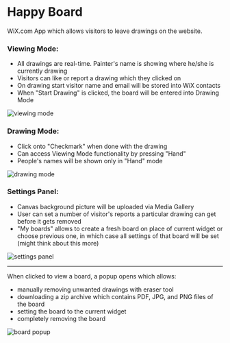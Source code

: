 # Happy Board
WiX.com App which allows visitors to leave drawings on the website.

### Viewing Mode:
- All drawings are real-time. Painter's name is showing where he/she is currently drawing
- Visitors can like or report a drawing which they clicked on
- On drawing start visitor name and email will be stored into WiX contacts
- When "Start Drawing" is clicked, the board will be entered into Drawing Mode

![viewing mode](http://i.imgur.com/9mcU9XU.gif)

### Drawing Mode:
- Click onto "Checkmark" when done with the drawing
- Can access Viewing Mode functionality by pressing "Hand"
- People's names will be shown only in "Hand" mode

![drawing mode](http://i.imgur.com/5Gxgzrn.gif)

### Settings Panel:
- Canvas background picture will be uploaded via Media Gallery
- User can set a number of visitor's reports a particular drawing can get before it gets removed
- "My boards" allows to create a fresh board on place of current widget or choose previous one, in which case all settings of that board will be set (might think about this more)

![settings panel](http://i.imgur.com/TXqZVXg.gif)
- - -
When clicked to view a board, a popup opens which allows:
- manually removing unwanted drawings with eraser tool
- downloading a zip archive which contains PDF, JPG, and PNG files of the board 
- setting the board to the current widget
- completely removing the board

![board popup](http://i.imgur.com/73GneEp.png)
